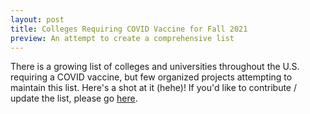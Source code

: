 ```yaml
---
layout: post
title: Colleges Requiring COVID Vaccine for Fall 2021
preview: An attempt to create a comprehensive list
---
```


<head>
    <link rel="stylesheet" href="https://unpkg.com/leaflet@1.4.0/dist/leaflet.css" integrity="sha512-puBpdR0798OZvTTbP4A8Ix/l+A4dHDD0DGqYW6RQ+9jxkRFclaxxQb/SJAWZfWAkuyeQUytO7+7N4QKrDh+drA==" crossorigin=""/>
    <link rel="stylesheet" href="https://unpkg.com/leaflet.markercluster@1.4.1/dist/MarkerCluster.css" />
    <link rel="stylesheet" href="https://unpkg.com/leaflet.markercluster@1.4.1/dist/MarkerCluster.Default.css" />
    <link rel="stylesheet" href="https://cdn.jsdelivr.net/gh/samc1213/college-vacc@main/css/campus-vacc.css" />
    <script src="https://unpkg.com/leaflet@1.4.0/dist/leaflet.js" integrity="sha512-QVftwZFqvtRNi0ZyCtsznlKSWOStnDORoefr1enyq5mVL4tmKB3S/EnC3rRJcxCPavG10IcrVGSmPh6Qw5lwrg==" crossorigin=""></script>
    <script src="https://unpkg.com/leaflet.markercluster@1.4.1/dist/leaflet.markercluster.js"></script>
    <meta property="og:title" content="Colleges Requiring COVID Vaccine for Fall 2021" />
    <meta property="og:description" content="An attempt to create a comprehensive list" />
    <meta property="og:image" content="/public/campus-vacc/campus-vacc-screenshot.png" />
</head>


There is a growing list of colleges and universities throughout the U.S. requiring a COVID vaccine, but few
organized projects attempting to maintain this list. Here's a shot at it (hehe)! If you'd like to contribute / update
the list, please go [here](https://github.com/samc1213/college-vacc).

<div>
	<div id="map" style="height:500px;"></div>
    <table id="table" style="margin-top:15px;"></table>
	<script type="text/javascript" src="https://cdn.jsdelivr.net/gh/samc1213/college-vacc@08d25af3ff5ad1af4ec8a50267bc8d564d0e0b34/js/campus-vacc-main.js"></script>
</div>
